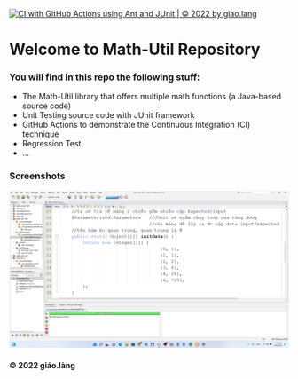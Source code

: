 [![CI with GitHub Actions using Ant and JUnit | © 2022 by giao.lang](https://github.com/doit-now/math-util-1625/actions/workflows/ci-junit.yml/badge.svg)](https://github.com/doit-now/math-util-1625/actions/workflows/ci-junit.yml)

# Welcome to Math-Util Repository
### You will find in this repo the following stuff:
* The Math-Util library that offers multiple math functions (a Java-based source code)
* Unit Testing source code with JUnit framework
* GitHub Actions to demonstrate the Continuous Integration (CI) technique
* Regression Test
* ...

### Screenshots
![DDT & TDD with JUnit](https://github.com/doit-now/math-util-1625/blob/main/images/DDT%20with%20JUnit.png)

#### © 2022 giáo.làng
 


